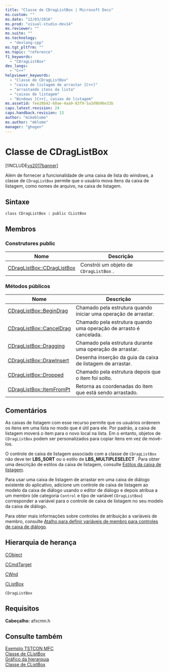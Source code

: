 ```yaml
---
title: "Classe de CDragListBox | Microsoft Docs"
ms.custom: ""
ms.date: "12/03/2016"
ms.prod: "visual-studio-dev14"
ms.reviewer: ""
ms.suite: ""
ms.technology: 
  - "devlang-cpp"
ms.tgt_pltfrm: ""
ms.topic: "reference"
f1_keywords: 
  - "CDragListBox"
dev_langs: 
  - "C++"
helpviewer_keywords: 
  - "Classe de CDragListBox"
  - "caixa de listagem de arrastar [C++]"
  - "arrastando itens da lista"
  - "caixas de listagem"
  - "Windows [C++], caixas de listagem"
ms.assetid: fee20b42-60ae-4aa9-83f9-5a3d9b96e33b
caps.latest.revision: 24
caps.handback.revision: 13
author: "mikeblome"
ms.author: "mblome"
manager: "ghogen"
---
```

# Classe de CDragListBox
[!INCLUDE[vs2017banner](../../assembler/inline/includes/vs2017banner.md)]

Além de fornecer a funcionalidade de uma caixa de lista do windows, a classe de `CDragListBox` permite que o usuário mova itens da caixa de listagem, como nomes de arquivo, na caixa de listagem.  
  
## Sintaxe  
  
```  
class CDragListBox : public CListBox  
```  
  
## Membros  
  
### Construtores public  
  
|Nome|Descrição|  
|----------|---------------|  
|[CDragListBox::CDragListBox](../Topic/CDragListBox::CDragListBox.md)|Constrói um objeto de `CDragListBox` .|  
  
### Métodos públicos  
  
|Nome|Descrição|  
|----------|---------------|  
|[CDragListBox::BeginDrag](../Topic/CDragListBox::BeginDrag.md)|Chamado pela estrutura quando iniciar uma operação de arrastar.|  
|[CDragListBox::CancelDrag](../Topic/CDragListBox::CancelDrag.md)|Chamado pela estrutura quando uma operação de arrasto é cancelada.|  
|[CDragListBox::Dragging](../Topic/CDragListBox::Dragging.md)|Chamado pela estrutura durante uma operação de arrastar.|  
|[CDragListBox::DrawInsert](../Topic/CDragListBox::DrawInsert.md)|Desenha inserção da guia da caixa de listagem de arrastar.|  
|[CDragListBox::Dropped](../Topic/CDragListBox::Dropped.md)|Chamado pela estrutura depois que o item foi solto.|  
|[CDragListBox::ItemFromPt](../Topic/CDragListBox::ItemFromPt.md)|Retorna as coordenadas do item que está sendo arrastado.|  
  
## Comentários  
 As caixas de listagem com esse recurso permite que os usuários ordenem os itens em uma lista no modo que é útil para ele.  Por padrão, a caixa de listagem moverá o item para o novo local na lista.  Em o entanto, objetos de `CDragListBox` podem ser personalizados para copiar itens em vez de movê\-los.  
  
 O controle de caixa de listagem associado com a classe de `CDragListBox` não deve ter **LBS\_SORT** ou o estilo de **LBS\_MULTIPLESELECT** .  Para obter uma descrição de estilos da caixa de listagem, consulte [Estilos da caixa de listagem](../../mfc/reference/list-box-styles.md).  
  
 Para usar uma caixa de listagem de arrastar em uma caixa de diálogo existente do aplicativo, adicione um controle de caixa de listagem ao modelo da caixa de diálogo usando o editor de diálogo e depois atribua a um membro \(de categoria `Control` e tipo de variável `CDragListBox`\) corresponder a variável para o controle de caixa de listagem no seu modelo da caixa de diálogo.  
  
 Para obter mais informações sobre controles de atribuição a variáveis de membro, consulte [Atalho para definir variáveis de membro para controles de caixa de diálogo](../../mfc/defining-member-variables-for-dialog-controls.md).  
  
## Hierarquia de herança  
 [CObject](../Topic/CObject%20Class.md)  
  
 [CCmdTarget](../Topic/CCmdTarget%20Class.md)  
  
 [CWnd](../Topic/CWnd%20Class.md)  
  
 [CListBox](../Topic/CListBox%20Class.md)  
  
 `CDragListBox`  
  
## Requisitos  
 **Cabeçalho:** afxcmn.h  
  
## Consulte também  
 [Exemplo TSTCON MFC](../../top/visual-cpp-samples.md)   
 [Classe de CListBox](../Topic/CListBox%20Class.md)   
 [Gráfico da hierarquia](../../mfc/hierarchy-chart.md)   
 [Classe de CListBox](../Topic/CListBox%20Class.md)